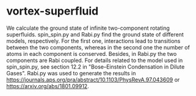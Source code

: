 # vortex-superfluid
We calculate the ground state of infinite two-component rotating superfluids. spin_spin.py and Rabi.py find the ground state of different models, respectively. For the first one, interactions lead to transitions between the two components, whereas in the second one the number of atoms in each component is conserved. Besides, in Rabi.py the two components are Rabi coupled. For details related to the model used in spin_spin.py, see section 12.2 in "Bose–Einstein Condensation in Dilute Gases". Rabi.py was used to generate the results in https://journals.aps.org/pra/abstract/10.1103/PhysRevA.97.043609 or https://arxiv.org/abs/1801.09912.
